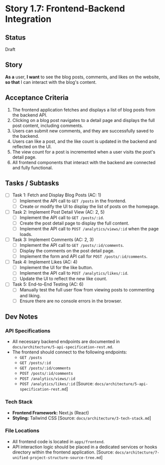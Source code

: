 # Story 1.7: Frontend-Backend Integration

## Status
Draft

## Story
**As a** user,
**I want** to see the blog posts, comments, and likes on the website,
**so that** I can interact with the blog's content.

## Acceptance Criteria
1. The frontend application fetches and displays a list of blog posts from the backend API.
2. Clicking on a blog post navigates to a detail page and displays the full post content, including comments.
3. Users can submit new comments, and they are successfully saved to the backend.
4. Users can like a post, and the like count is updated in the backend and reflected on the UI.
5. The view count for a post is incremented when a user visits the post's detail page.
6. All frontend components that interact with the backend are connected and fully functional.

## Tasks / Subtasks
- [ ] Task 1: Fetch and Display Blog Posts (AC: 1)
  - [ ] Implement the API call to `GET /posts` in the frontend.
  - [ ] Create or modify the UI to display the list of posts on the homepage.
- [ ] Task 2: Implement Post Detail View (AC: 2, 5)
  - [ ] Implement the API call to `GET /posts/:id`.
  - [ ] Create the post detail page to display the full content.
  - [ ] Implement the API call to `POST /analytics/views/:id` when the page loads.
- [ ] Task 3: Implement Comments (AC: 2, 3)
  - [ ] Implement the API call to `GET /posts/:id/comments`.
  - [ ] Display the comments on the post detail page.
  - [ ] Implement the form and API call for `POST /posts/:id/comments`.
- [ ] Task 4: Implement Likes (AC: 4)
  - [ ] Implement the UI for the like button.
  - [ ] Implement the API call to `POST /analytics/likes/:id`.
  - [ ] Update the UI to reflect the new like count.
- [ ] Task 5: End-to-End Testing (AC: 6)
  - [ ] Manually test the full user flow from viewing posts to commenting and liking.
  - [ ] Ensure there are no console errors in the browser.

## Dev Notes

### API Specifications
- All necessary backend endpoints are documented in `docs/architecture/5-api-specification-rest.md`.
- The frontend should connect to the following endpoints:
  - `GET /posts`
  - `GET /posts/:id`
  - `GET /posts/:id/comments`
  - `POST /posts/:id/comments`
  - `POST /analytics/views/:id`
  - `POST /analytics/likes/:id`
[Source: `docs/architecture/5-api-specification-rest.md`]

### Tech Stack
- **Frontend Framework:** Next.js (React)
- **Styling:** Tailwind CSS
[Source: `docs/architecture/3-tech-stack.md`]

### File Locations
- All frontend code is located in `apps/frontend`.
- API interaction logic should be placed in a dedicated services or hooks directory within the frontend application.
[Source: `docs/architecture/7-unified-project-structure-source-tree.md`]
